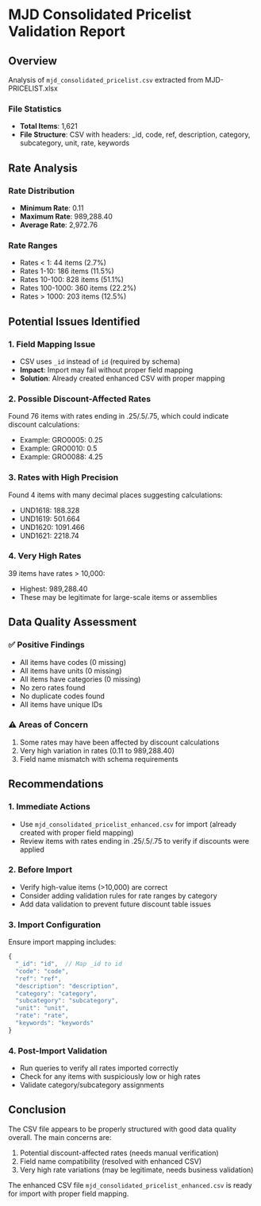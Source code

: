 # MJD Consolidated Pricelist Validation Report

## Overview
Analysis of `mjd_consolidated_pricelist.csv` extracted from MJD-PRICELIST.xlsx

### File Statistics
- **Total Items**: 1,621
- **File Structure**: CSV with headers: _id, code, ref, description, category, subcategory, unit, rate, keywords

## Rate Analysis

### Rate Distribution
- **Minimum Rate**: 0.11
- **Maximum Rate**: 989,288.40
- **Average Rate**: 2,972.76

### Rate Ranges
- Rates < 1: 44 items (2.7%)
- Rates 1-10: 186 items (11.5%)
- Rates 10-100: 828 items (51.1%)
- Rates 100-1000: 360 items (22.2%)
- Rates > 1000: 203 items (12.5%)

## Potential Issues Identified

### 1. Field Mapping Issue
- CSV uses `_id` instead of `id` (required by schema)
- **Impact**: Import may fail without proper field mapping
- **Solution**: Already created enhanced CSV with proper mapping

### 2. Possible Discount-Affected Rates
Found 76 items with rates ending in .25/.5/.75, which could indicate discount calculations:
- Example: GRO0005: 0.25
- Example: GRO0010: 0.5
- Example: GRO0088: 4.25

### 3. Rates with High Precision
Found 4 items with many decimal places suggesting calculations:
- UND1618: 188.328
- UND1619: 501.664
- UND1620: 1091.466
- UND1621: 2218.74

### 4. Very High Rates
39 items have rates > 10,000:
- Highest: 989,288.40
- These may be legitimate for large-scale items or assemblies

## Data Quality Assessment

### ✅ Positive Findings
- All items have codes (0 missing)
- All items have units (0 missing)
- All items have categories (0 missing)
- No zero rates found
- No duplicate codes found
- All items have unique IDs

### ⚠️ Areas of Concern
1. Some rates may have been affected by discount calculations
2. Very high variation in rates (0.11 to 989,288.40)
3. Field name mismatch with schema requirements

## Recommendations

### 1. Immediate Actions
- Use `mjd_consolidated_pricelist_enhanced.csv` for import (already created with proper field mapping)
- Review items with rates ending in .25/.5/.75 to verify if discounts were applied

### 2. Before Import
- Verify high-value items (>10,000) are correct
- Consider adding validation rules for rate ranges by category
- Add data validation to prevent future discount table issues

### 3. Import Configuration
Ensure import mapping includes:
```javascript
{
  "_id": "id",  // Map _id to id
  "code": "code",
  "ref": "ref",
  "description": "description",
  "category": "category",
  "subcategory": "subcategory",
  "unit": "unit",
  "rate": "rate",
  "keywords": "keywords"
}
```

### 4. Post-Import Validation
- Run queries to verify all rates imported correctly
- Check for any items with suspiciously low or high rates
- Validate category/subcategory assignments

## Conclusion
The CSV file appears to be properly structured with good data quality overall. The main concerns are:
1. Potential discount-affected rates (needs manual verification)
2. Field name compatibility (resolved with enhanced CSV)
3. Very high rate variations (may be legitimate, needs business validation)

The enhanced CSV file `mjd_consolidated_pricelist_enhanced.csv` is ready for import with proper field mapping.